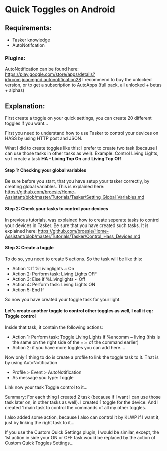 # Quick Toggles on Android

## Requirements: 
- Tasker knowledge 
- AutoNotifcation

### Plugins:
AutoNotification can be found here: https://play.google.com/store/apps/details?id=com.joaomgcd.autonotification28
I recommend to buy the unlocked version, or to get a subscription to AutoApps (full pack, all unlocked + betas + alphas)

## Explanation:

First create a toggle on your quick settings, you can create 20 different toggles if you want...

First you need to understand how to use Tasker to control your devices on HASS by using HTTP post and JSON.

What I did to create toggles like this:
I prefer to create two task (because I can use those tasks in other tasks as well).
Example: Control Living Lights, so I create a task **HA - Living Top On** and **Living Top Off**

#### Step 1: Checking your global variables
Be sure before you start, that you have setup your tasker correctly, by creating global variables. This is explained here: https://github.com/broesie/Home-Assistant/blob/master/Tutorials/Tasker/Setting_Global_Variables.md

#### Step 2: Check your tasks to control your devices
In previous tutorials, was explained how to create seperate tasks to control your devices in Tasker. Be sure that you have created such tasks. It is explained here: https://github.com/broesie/Home-Assistant/blob/master/Tutorials/Tasker/Control_Hass_Devices.md

#### Step 3: Create a toggle
To do so, you need to create 5 actions. So the task will be like this:

- Action 1: If %Livinglights ~ On
- Action 2: Perform task: Living Lights OFF
- Action 3: Else if %Livinglights ~ Off
- Action 4: Perform task: Living Lights ON
- Action 5: End If

So now you have created your toggle task for your light.

#### Let's create another toggle to control other toggles as well, I call it eg: Toggle control
Inside that task, it contain the following actions:

- Action 1: Perform task: Toggle Living Lights if %ancomm ~ living (this is the same on the right side of the =:= of the command earlier)
- Action 2: if you have more toggles you can add here....

Now only 1 thing to do is create a profile to link the toggle task to it. That is by using AutoNotification

- Profile > Event > AutoNotification
- As message you type: Toggle

Link now your task Toggle control to it...

Summary: For each thing I created 2 task (because if I want I can use those task later on, in other tasks as well).
I created 1 toggle for the device. And I created 1 main task to control the commands of all my other toggles.

I also added some action, because I also can control it by KLWP if I want it, just by linking the right task to it...

If you use the Custom Quick Settings plugin, I would be similar, except, the 1st action in side your ON or OFF task would be replaced by the action of Custom Quick Toggles Settings...
